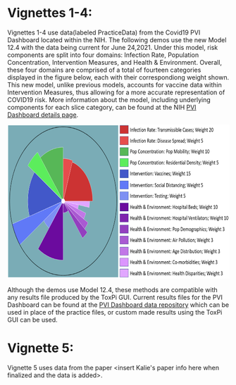 # **Vignettes 1-4:**  
Vignettes 1-4 use data(labeled PracticeData) from the Covid19 PVI Dashboard located within the NIH. The following demos use the new Model 12.4 with the data being current for June 24,2021. Under this model, risk components are split into four domains: Infection Rate, Population Concentration, Intervention Measures, and Health & Environment. Overall, these four domains are comprised of a total of fourteen categories displayed in the figure below, each with their correspondiong weight shown. This new model, unlike previous models, accounts for vaccine data within Intervention Measures, thus allowing for a more accurate representation of COVID19 risk. More information about the model, including underlying components for each slice category, can be found at the NIH [PVI Dashboard details page](https://www.niehs.nih.gov/research/programs/coronavirus/covid19pvi/details/).  
<p align = "center">
<img src="https://github.com/Jonathon-Fleming/ToxPi-GIS/blob/main/Images/ToxPiInfo.png" data-canonical-  
src="https://github.com/Jonathon-Fleming/ToxPi-GIS/blob/main/Images/ToxPiInfo.png" width = "650" height = "350" />
</p>  

Although the demos use Model 12.4, these methods are compatible with any results file produced by the ToxPi GUI. Current results files for the PVI Dashboard can be found at the [PVI Dashboard data repository](https://github.com/COVID19PVI/data) which can be used in place of the practice files, or custom made results using the ToxPi GUI can be used.   

# **Vignette 5:**  
Vignette 5 uses data from the paper <insert Kalie's paper info here when finalized and the data is added>.  
